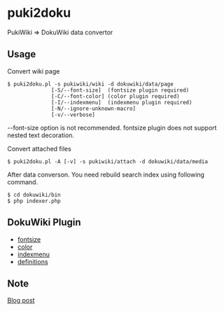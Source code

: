 puki2doku
=========

PukiWiki => DokuWiki data convertor


Usage
-----

Convert wiki page
```
$ puki2doku.pl -s pukiwiki/wiki -d dokuwiki/data/page
              [-S/--font-size]  (fontsize plugin required)
              [-C/--font-color] (color plugin required)
              [-I/--indexmenu]  (indexmenu plugin required)
              [-N/--ignore-unknown-macro]
              [-v/--verbose]
```
--font-size option is not recommended.
fontsize plugin does not support nested text decoration.

Convert attached files
```
$ puki2doku.pl -A [-v] -s pukiwiki/attach -d dokuwiki/data/media
```

After data converson. You need rebuild search index using following command.

```
$ cd dokuwiki/bin
$ php indexer.php
```

DokuWiki Plugin
---------------

 * [fontsize](https://www.dokuwiki.org/plugin:fontsize)
 * [color](https://www.dokuwiki.org/plugin:color)
 * [indexmenu](https://www.dokuwiki.org/plugin:indexmenu)
 * [definitions](https://www.dokuwiki.org/plugin:definitions)


Note
----

[Blog post](http://blog.1q77.com/2013/04/migrating-from-pukiwiki-to-dokuwiki/)

